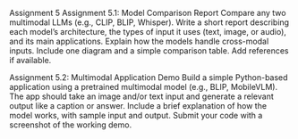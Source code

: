 Assignment 5
Assignment 5.1: Model Comparison Report
Compare any two multimodal LLMs (e.g., CLIP, BLIP, Whisper). Write a short report
describing each model’s architecture, the types of input it uses (text, image, or audio),
and its main applications. Explain how the models handle cross-modal inputs. Include
one diagram and a simple comparison table. Add references if available.

Assignment 5.2: Multimodal Application Demo
Build a simple Python-based application using a pretrained multimodal model (e.g.,
BLIP, MobileVLM). The app should take an image and/or text input and generate a
relevant output like a caption or answer. Include a brief explanation of how the model
works, with sample input and output. Submit your code with a screenshot of the
working demo.